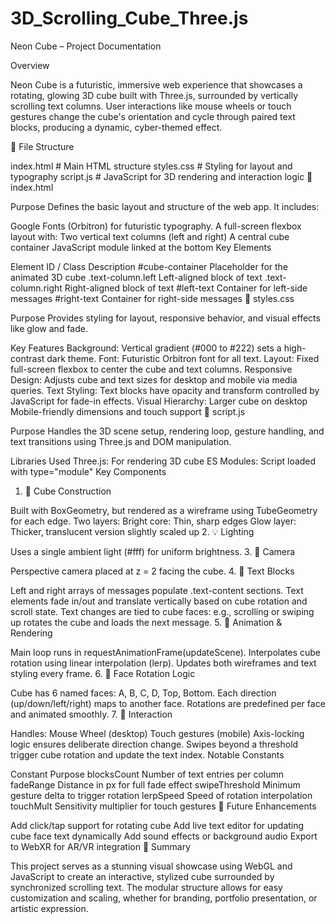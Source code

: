 # 3D_Scrolling_Cube_Three.js
Neon Cube – Project Documentation

Overview

Neon Cube is a futuristic, immersive web experience that showcases a rotating, glowing 3D cube built with Three.js, surrounded by vertically scrolling text columns. User interactions like mouse wheels or touch gestures change the cube's orientation and cycle through paired text blocks, producing a dynamic, cyber-themed effect.

🧱 File Structure

index.html        # Main HTML structure
styles.css        # Styling for layout and typography
script.js         # JavaScript for 3D rendering and interaction logic
🔹 index.html

Purpose
Defines the basic layout and structure of the web app. It includes:

Google Fonts (Orbitron) for futuristic typography.
A full-screen flexbox layout with:
Two vertical text columns (left and right)
A central cube container
JavaScript module linked at the bottom
Key Elements

Element ID / Class	Description
#cube-container	Placeholder for the animated 3D cube
.text-column.left	Left-aligned block of text
.text-column.right	Right-aligned block of text
#left-text	Container for left-side messages
#right-text	Container for right-side messages
🎨 styles.css

Purpose
Provides styling for layout, responsive behavior, and visual effects like glow and fade.

Key Features
Background: Vertical gradient (#000 to #222) sets a high-contrast dark theme.
Font: Futuristic Orbitron font for all text.
Layout: Fixed full-screen flexbox to center the cube and text columns.
Responsive Design: Adjusts cube and text sizes for desktop and mobile via media queries.
Text Styling: Text blocks have opacity and transform controlled by JavaScript for fade-in effects.
Visual Hierarchy:
Larger cube on desktop
Mobile-friendly dimensions and touch support
🧠 script.js

Purpose
Handles the 3D scene setup, rendering loop, gesture handling, and text transitions using Three.js and DOM manipulation.

Libraries Used
Three.js: For rendering 3D cube
ES Modules: Script loaded with type="module"
Key Components
1. 🔲 Cube Construction

Built with BoxGeometry, but rendered as a wireframe using TubeGeometry for each edge.
Two layers:
Bright core: Thin, sharp edges
Glow layer: Thicker, translucent version slightly scaled up
2. 💡 Lighting

Uses a single ambient light (#fff) for uniform brightness.
3. 🧭 Camera

Perspective camera placed at z = 2 facing the cube.
4. 🔄 Text Blocks

Left and right arrays of messages populate .text-content sections.
Text elements fade in/out and translate vertically based on cube rotation and scroll state.
Text changes are tied to cube faces: e.g., scrolling or swiping up rotates the cube and loads the next message.
5. 🔁 Animation & Rendering

Main loop runs in requestAnimationFrame(updateScene).
Interpolates cube rotation using linear interpolation (lerp).
Updates both wireframes and text styling every frame.
6. 🧭 Face Rotation Logic

Cube has 6 named faces: A, B, C, D, Top, Bottom.
Each direction (up/down/left/right) maps to another face.
Rotations are predefined per face and animated smoothly.
7. 🧲 Interaction

Handles:
Mouse Wheel (desktop)
Touch gestures (mobile)
Axis-locking logic ensures deliberate direction change.
Swipes beyond a threshold trigger cube rotation and update the text index.
Notable Constants

Constant	Purpose
blocksCount	Number of text entries per column
fadeRange	Distance in px for full fade effect
swipeThreshold	Minimum gesture delta to trigger rotation
lerpSpeed	Speed of rotation interpolation
touchMult	Sensitivity multiplier for touch gestures
🧪 Future Enhancements

Add click/tap support for rotating cube
Add live text editor for updating cube face text dynamically
Add sound effects or background audio
Export to WebXR for AR/VR integration
📌 Summary

This project serves as a stunning visual showcase using WebGL and JavaScript to create an interactive, stylized cube surrounded by synchronized scrolling text. The modular structure allows for easy customization and scaling, whether for branding, portfolio presentation, or artistic expression.
